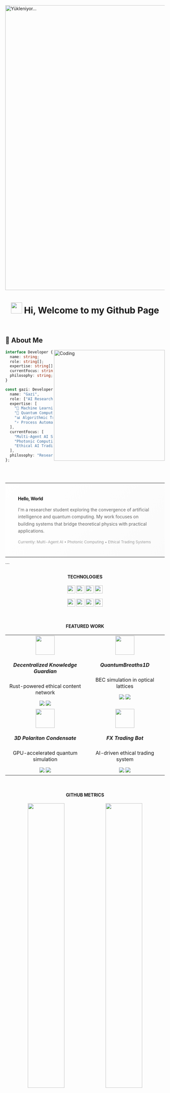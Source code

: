 <img src="https://raw.githubusercontent.com/devloper-gazi/devloper-gazi/main/head2.gif" width="900" alt="Yükleniyor...">

<div align="center">
    <h1>
    <img src="https://raw.githubusercontent.com/Tarikul-Islam-Anik/Animated-Fluent-Emojis/master/Emojis/Hand%20gestures/Waving%20Hand.png" width="35px" />
      Hi, Welcome to my Github Page
  </h1>
</div>
<br/>
</div>


## 🌟 About Me
<img align="right" alt="Coding" width="350" src="https://user-images.githubusercontent.com/74038190/229223263-cf2e4b07-2615-4f87-9c38-e37600f8381a.gif">

```typescript
interface Developer {
  name: string;
  role: string[];
  expertise: string[];
  currentFocus: string[];
  philosophy: string;
}

const gazi: Developer = {
  name: "Gazi",
  role: ["AI Researcher", "Automation Architect", "Published Author"],
  expertise: [
    "🤖 Machine Learning & Deep Learning",
    "🔬 Quantum Computing & Photonics", 
    "📊 Algorithmic Trading Systems",
    "⚡ Process Automation & Optimization"
  ],
  currentFocus: [
    "Multi-Agent AI Systems",
    "Photonic Computing Research",
    "Ethical AI Trading Frameworks"
  ],
  philosophy: "Research boldly, code elegantly, iterate endlessly 🌀"
};
```

<br clear="right"/>

<br/>

<!-- Modern Bio Section -->
<table align="center" border="0" cellpadding="0" cellspacing="0" style="border-collapse: collapse;">
  <tr>
    <td width="500" style="padding: 40px; background: linear-gradient(135deg, #ffffff 0%, #fafafa 100%); border-radius: 12px;">
      <h3 style="margin: 0; font-family: 'Inter', -apple-system, BlinkMacSystemFont, sans-serif; font-weight: 600; font-size: 14px; letter-spacing: -0.02em; color: #000;">
        Hello, World
      </h3>
      <p style="margin: 16px 0 0 0; font-family: 'Inter', -apple-system, BlinkMacSystemFont, sans-serif; font-weight: 400; font-size: 14px; line-height: 1.6; color: #666;">
        I'm a researcher student exploring the convergence of artificial intelligence and quantum computing. 
        My work focuses on building systems that bridge theoretical physics with practical applications.
      </p>
      <p style="margin: 16px 0 0 0; font-family: 'Inter', -apple-system, BlinkMacSystemFont, sans-serif; font-weight: 400; font-size: 12px; color: #999;">
        Currently: Multi-Agent AI • Photonic Computing • Ethical Trading Systems
      </p>
    </td>
  </tr>
</table>
```

<br />

<!-- Tech Stack - Vercel Style -->
<div align="center">
  <h4>TECHNOLOGIES</h4>
  
  <!-- Primary Stack -->
  <p>
    <img src="https://img.shields.io/badge/-Python-000000?style=flat-square&logo=Python&logoColor=white" height="25" />
    <img src="https://img.shields.io/badge/-Rust-000000?style=flat-square&logo=Rust&logoColor=white" height="25" />
    <img src="https://img.shields.io/badge/-TypeScript-000000?style=flat-square&logo=TypeScript&logoColor=white" height="25" />
    <img src="https://img.shields.io/badge/-Go-000000?style=flat-square&logo=Go&logoColor=white" height="25" />
  </p>
  
  <!-- Frameworks -->
  <p>
    <img src="https://img.shields.io/badge/-PyTorch-ffffff?style=flat-square&logo=PyTorch&logoColor=black" height="25" />
    <img src="https://img.shields.io/badge/-Next.js-ffffff?style=flat-square&logo=Next.js&logoColor=black" height="25" />
    <img src="https://img.shields.io/badge/-TensorFlow-ffffff?style=flat-square&logo=TensorFlow&logoColor=black" height="25" />
    <img src="https://img.shields.io/badge/-React-ffffff?style=flat-square&logo=React&logoColor=black" height="25" />
  </p>
</div>

<br />

<!-- Featured Work - Minimal Cards -->
<div align="center">
  <h4>FEATURED WORK</h4>
</div>

<div align="center">
  <table>
    <tr>
      <td width="50%" valign="top">
        <div align="center">
          <a href="https://github.com/devloper-gazi/Decentralized-Knowledge-Guardian">
            <img src="https://img.shields.io/badge/01-000000?style=for-the-badge" width="60" />
          </a>
          <h5>Decentralized Knowledge Guardian</h5>
          <p>Rust-powered ethical content network</p>
          <img src="https://img.shields.io/badge/Rust-000000?style=flat-square&logo=rust&logoColor=white" />
          <img src="https://img.shields.io/badge/P2P-000000?style=flat-square" />
        </div>
      </td>
      <td width="50%" valign="top">
        <div align="center">
          <a href="https://github.com/devloper-gazi/QuantumBreaths1D">
            <img src="https://img.shields.io/badge/02-000000?style=for-the-badge" width="60" />
          </a>
          <h5>QuantumBreaths1D</h5>
          <p>BEC simulation in optical lattices</p>
          <img src="https://img.shields.io/badge/Python-000000?style=flat-square&logo=python&logoColor=white" />
          <img src="https://img.shields.io/badge/Physics-000000?style=flat-square" />
        </div>
      </td>
    </tr>
    <tr>
      <td width="50%" valign="top">
        <div align="center">
          <a href="https://github.com/devloper-gazi/3D-Polariton-Condensate-Simulation">
            <img src="https://img.shields.io/badge/03-000000?style=for-the-badge" width="60" />
          </a>
          <h5>3D Polariton Condensate</h5>
          <p>GPU-accelerated quantum simulation</p>
          <img src="https://img.shields.io/badge/CUDA-000000?style=flat-square&logo=nvidia&logoColor=white" />
          <img src="https://img.shields.io/badge/3D-000000?style=flat-square" />
        </div>
      </td>
      <td width="50%" valign="top">
        <div align="center">
          <a href="https://github.com/devloper-gazi/Fx_trading_bot_v0.1">
            <img src="https://img.shields.io/badge/04-000000?style=for-the-badge" width="60" />
          </a>
          <h5>FX Trading Bot</h5>
          <p>AI-driven ethical trading system</p>
          <img src="https://img.shields.io/badge/AI-000000?style=flat-square" />
          <img src="https://img.shields.io/badge/Trading-000000?style=flat-square" />
        </div>
      </td>
    </tr>
  </table>
</div>

<br />

<!-- GitHub Stats - Vercel Minimal Style -->
<div align="center">
  <h4>GITHUB METRICS</h4>
  
  <img src="https://github-readme-stats-git-masterrstaa-rickstaa.vercel.app/api?username=devloper-gazi&show_icons=true&count_private=true&hide_border=true&bg_color=00000000&title_color=000000&text_color=000000&icon_color=000000&hide=contribs" width="48%" />
  <img src="https://github-readme-stats-git-masterrstaa-rickstaa.vercel.app/api/top-langs/?username=devloper-gazi&layout=compact&hide_border=true&bg_color=00000000&title_color=000000&text_color=000000" width="48%" />
</div>

<div align="center">
  <img src="https://github-readme-streak-stats.herokuapp.com/?user=devloper-gazi&hide_border=true&background=00000000&stroke=000000&ring=000000&fire=000000&currStreakLabel=000000&currStreakNum=000000&sideNums=000000&sideLabels=000000&dates=666666" width="70%" />
</div>

<br />

<!-- Publication Section - Vercel Card Style -->
<div align="center">
  <h4>RECENT PUBLICATION</h4>
</div>

```html
<div align="center">
  <table border="0" cellpadding="0" cellspacing="0" style="border-collapse: collapse;">
    <tr>
      <td style="background: #000000; color: #ffffff; padding: 40px; border-radius: 8px; width: 600px;">
        <h3 style="margin: 0; font-family: 'Inter', sans-serif; font-weight: 600; font-size: 16px;">
          From Ether to Algorithms: The Lightborne Future of Information Systems
        </h3>
        <p style="margin: 12px 0 0 0; font-family: 'Inter', sans-serif; font-weight: 400; font-size: 14px; color: #999999;">
          2025 • Exploring photonic supersolids & next-generation computation
        </p>
        <a href="https://www.researchgate.net/profile/Mahmut-Guezel-5" style="display: inline-block; margin-top: 20px;">
          <img src="https://img.shields.io/badge/READ_PAPER_%E2%86%92-ffffff?style=for-the-badge&labelColor=ffffff&color=ffffff" />
        </a>
      </td>
    </tr>
  </table>
</div>
```

<br />

<!-- Current Focus - Terminal Style -->
<div align="center">
  <h4>TERMINAL</h4>
</div>

```bash
$ gazi --current

┌─ ACTIVE RESEARCH ─────────────────────────────────┐
│                                                   │
│  • Multi-Agent AI Systems                         │
│  • Photonic Computing Architecture                │
│  • Quantum-Classical Hybrid Models                │
│                                                   │
└───────────────────────────────────────────────────┘

┌─ BUILDING ────────────────────────────────────────┐
│                                                   │
│  • Telepath Orchestrator                          │
│  • AI Research Automation Tools                   │
│  • Ethical Trading Framework v2                   │
│                                                   │
└───────────────────────────────────────────────────┘

$ echo $PHILOSOPHY
"Research boldly, code elegantly, iterate endlessly"
```

<br />

<!-- Modern Activity Graph -->
<div align="center">
  <img src="https://github-readme-activity-graph.vercel.app/graph?username=devloper-gazi&custom_title=CONTRIBUTION%20GRAPH&hide_border=true&bg_color=ffffff&color=000000&line=000000&point=000000&area_color=000000&area=true&radius=0" width="90%" />
</div>

<br />

<!-- Footer - Vercel Style -->
<div align="center">
  <p>
    <img src="https://img.shields.io/badge/DEPLOYED%20ON-000000?style=for-the-badge&logo=vercel&logoColor=white" height="30" />
  </p>
  
  <p>
    <sub>Built with minimalism in mind</sub>
  </p>
  
  <br />
  
  <img src="https://capsule-render.vercel.app/api?type=rect&height=2&color=000000" width="100%" />
  
  <br />
  
  <p>
    <img src="https://komarev.com/ghpvc/?username=devloper-gazi&style=flat-square&color=000000&label=VIEWS" />
  </p>
</div>

<br />

<!-- Footer with Quote -->
<div align="center">

  
  <div style="background: linear-gradient(45deg, #12D8FA, #A6FFCB); padding: 2px; border-radius: 10px; display: inline-block;">
    <div style="background: #0d1117; padding: 20px 40px; border-radius: 8px;">
      <h3>
        ✨ "Sometimes it is the people no one can imagine anything of<br/>
        who do the things no one can imagine." ✨
      </h3>
      <p><b>- Alan Turing</b></p>
    </div>
  </div>
  
  <br/>
</div>

<div align="center">
  <img src="https://capsule-render.vercel.app/api?type=waving&color=0:12D8FA,100:A6FFCB&height=120&section=footer&text=&fontSize=0" width="100%"/>
</div>
